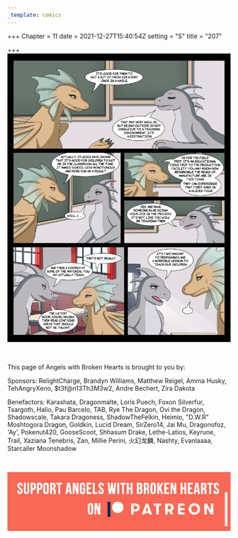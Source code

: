 ```yaml
---
_template: comics
---
```


+++
Chapter = 11
date = 2021-12-27T15:40:54Z
setting = "S"
title = "207"

+++
![](/uploads/q-7.png)

<br>

<p align="left">This page of Angels with Broken Hearts is brought to you by:</p>

<p align="left">Sponsors: RelightCharge, Brandyn Williams, Matthew Reigel, Amma Husky, TehAngryXeno, $t3f@n13Th3M3w2, Andre Bechert, Zira Dakota </p>

<p align="left">Benefactors: Karashata, Dragonmalte, Loris Puech, Foxon Silverfur, Tsargoth, Halio, Pau Barcelo, TAB, Rye The Dragon, Ovi the Dragon, Shadowscale, Takara Dragoness, ShadowTheFelkin, Heimio, "D.W.R" Moshtogora Dragon, Goldkin, Lucid Dream, SirZero14, Jai Mu, Dragonofoz, 'Ay', Pokenut420, GooseScoot, Shhasum Drake, Lethe-Latios, Keyrune, Trail, Xaziana Tenebris, Zan, Millie Perini, 火幻龙麟, Nashty, Evanlaaaa, Starcaller Moonshadow</p> <br>

[![](/uploads/patreon-banner-3.jpg)](http://patreon.com/mbsaunders)
